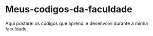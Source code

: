 # Meus-codigos-da-faculdade

Aqui postarei os códigos que aprendi e desenvolvi durante a minha faculdade.
